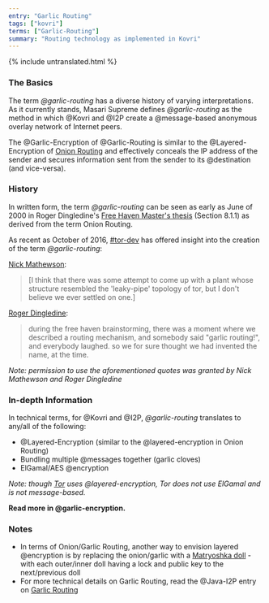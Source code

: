```yaml
---
entry: "Garlic Routing"
tags: ["kovri"]
terms: ["Garlic-Routing"]
summary: "Routing technology as implemented in Kovri"
---
```


{% include untranslated.html %}
### The Basics

The term *@garlic-routing* has a diverse history of varying interpretations. As it currently stands, Masari Supreme defines *@garlic-routing* as the method in which @Kovri and @I2P create a @message-based anonymous overlay network of Internet peers.

The @Garlic-Encryption of @Garlic-Routing is similar to the @Layered-Encryption of [Onion Routing](https://en.wikipedia.org/wiki/Onion_routing) and effectively conceals the IP address of the sender and secures information sent from the sender to its @destination (and vice-versa).

### History

In written form, the term *@garlic-routing* can be seen as early as June of 2000 in Roger Dingledine's [Free Haven Master's thesis](http://www.freehaven.net/papers.html) (Section 8.1.1) as derived from the term Onion Routing.

As recent as October of 2016, [#tor-dev](https://oftc.net/WebChat/) has offered insight into the creation of the term *@garlic-routing*:

[Nick Mathewson](https://en.wikipedia.org/wiki/The_Tor_Project,_Inc):
>[I think that there was some attempt to come up with a plant whose structure resembled the 'leaky-pipe' topology of tor, but I don't believe we ever settled on one.]

[Roger Dingledine](https://en.wikipedia.org/wiki/Roger_Dingledine):
>during the free haven brainstorming, there was a moment where we described a routing mechanism, and somebody said "garlic routing!", and everybody laughed.
so we for sure thought we had invented the name, at the time.

*Note: permission to use the aforementioned quotes was granted by Nick Mathewson and Roger Dingledine*

### In-depth Information

In technical terms, for @Kovri and @I2P, *@garlic-routing* translates to any/all of the following:

- @Layered-Encryption (similar to the @layered-encryption in Onion Routing)
- Bundling multiple @messages together (garlic cloves)
- ElGamal/AES @encryption

*Note: though [Tor](https://torproject.org/) uses @layered-encryption, Tor does not use ElGamal and is not message-based.*

**Read more in @garlic-encryption.**

### Notes

- In terms of Onion/Garlic Routing, another way to envision layered @encryption is by replacing the onion/garlic with a [Matryoshka doll](https://en.wikipedia.org/wiki/Matryoshka_doll) - with each outer/inner doll having a lock and public key to the next/previous doll
- For more technical details on Garlic Routing, read the @Java-I2P entry on [Garlic Routing](https://geti2p.net/en/docs/how/garlic-routing)
